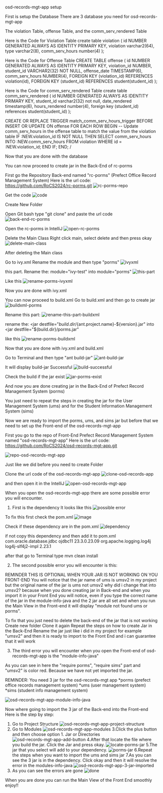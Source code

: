 osd-records-mgt-app setup

First is setup the Database
There are 3 database you need for osd-records-mgt-app

The violation Table, offense Table, and the comm_serv_rendered Table

Here is the Code for Violation Table 
create table violation (
	id 		NUMBER GENERATED ALWAYS AS IDENTITY PRIMARY KEY,
	violation 	varchar2(64),
	type		varchar2(8),
	comm_serv_hours	number(4)
);

Here is the Code for Offense Table 
CREATE TABLE offense (
    id NUMBER GENERATED ALWAYS AS IDENTITY PRIMARY KEY,
    violation_id NUMBER,
    student_id VARCHAR2(32) NOT NULL,
    offense_date TIMESTAMP(6),
    comm_serv_hours NUMBER(4),
    FOREIGN KEY (violation_id) REFERENCES violation(id),
    FOREIGN KEY (student_id) REFERENCES student(student_id)
);

Here is the Code for comm_serv_rendered Table 
create table comm_serv_rendered (
	id 		NUMBER GENERATED ALWAYS AS IDENTITY PRIMARY KEY,
	student_id	varchar2(32) not null,
	date_rendered	timestamp(6),
	hours_rendered  number(4),
	foreign key (student_id) references student(student_id)
);

CREATE OR REPLACE TRIGGER match_comm_serv_hours_trigger
BEFORE INSERT OR UPDATE ON offense
FOR EACH ROW
BEGIN
    -- Update comm_serv_hours in the offense table to match the value from the violation table
    IF :NEW.violation_id IS NOT NULL THEN
        SELECT comm_serv_hours
        INTO :NEW.comm_serv_hours
        FROM violation
        WHERE id = :NEW.violation_id;
    END IF;
END;
/

Now that you are done with the database

You can now proceed to create jar in the Back-End of rc-porms

First go the Repository Back-end named "rc-porms" (Prefect Office Record Management System)
Here is the  url code:
https://github.com/RoCS2024/rc-porms.git
![rc-porms-repo](https://github.com/RoCS2024/osd-records-mgt-app/assets/157860683/6f530504-2b23-4f6a-99de-74a933a8e57c)

Get the code
![code](https://github.com/RoCS2024/osd-records-mgt-app/assets/157860683/35cff5ac-e96f-444e-90c6-752a85bdfc16)

Create New Folder

Open Git bash
type "git clone" and paste the url code 
![back-end-rc-porms](https://github.com/RoCS2024/osd-records-mgt-app/assets/157860683/1e1bc695-5598-420b-9160-3ec774defce5)

Open the rc-porms in IntelliJ
![open-rc-porms](https://github.com/RoCS2024/osd-records-mgt-app/assets/157860683/159e8e8b-46f1-4f05-afaa-7ea5fec8f182)

Delete the Main Class
Right click main, select delete and then press okay
![delete-main-class](https://github.com/RoCS2024/osd-records-mgt-app/assets/157860683/37e60af4-90cb-4b9f-86a5-73cb86ba1865)

After deleting the Main class

Go to ivy.xml Rename the module and then type "porms"
![ivyxml](https://github.com/RoCS2024/osd-records-mgt-app/assets/157860683/eab74eca-db6b-4a90-a522-db01d2ec657a)

this part.
Rename the:
module="ivy-test" into module="porms"
![this-part](https://github.com/RoCS2024/osd-records-mgt-app/assets/157860683/005c81f8-a190-4c57-bf46-2698dca28508)

Like this
![rename-porms-ivyxml](https://github.com/RoCS2024/osd-records-mgt-app/assets/157860683/091e7ef4-51ee-41cf-b795-4541dfa29535)

Now you are done with ivy.xml

You can now proceed to build.xml
Go to build.xml and then go to create jar
![buildxml-porms](https://github.com/RoCS2024/osd-records-mgt-app/assets/157860683/b7d39e73-3279-49eb-9132-c561148bf897)

Rename this part:
![rename-this-part-buildxml](https://github.com/RoCS2024/osd-records-mgt-app/assets/157860683/187dbca2-ee6a-4e47-ac1c-634ec35c740b)

rename the:
 <jar destfile="${build.dir}/${ant.project.name}-${version}.jar" into <jar destfile="${build.dir}/porms.jar"

like this
![rename-porms-buildxml](https://github.com/RoCS2024/osd-records-mgt-app/assets/157860683/07816512-48a7-45ac-b3bb-63d5c724fdbe)

Now that you are done with ivy.xml and build.xml

Go to Terminal and then type "ant build-jar"
![ant-build-jar](https://github.com/RoCS2024/osd-records-mgt-app/assets/157860683/310caef8-b27c-4cd8-bc26-3def5cb20aa5)

It will display build-jar Successful
![build-successful](https://github.com/RoCS2024/osd-records-mgt-app/assets/157860683/c8c87bdb-5f2b-4d68-b10b-eca2481cdd88)

Check the build if the jar exist
![jar-porms-exist](https://github.com/RoCS2024/osd-records-mgt-app/assets/157860683/ff64048a-6bfb-4f12-a82a-b740f63dc7ba)

And now you are done creating jar in the Back-End of Prefect Record Management System (porms)

You just need to repeat the steps in creating the jar for the User Management System (ums) and for the Student Information Management System (sims)

Now we are ready to import the porms, ums, and sims jar but before that we need to set up the Front-end of the osd-records-mgt-app

First you go to the repo of Front-End Prefect Record Management System named "osd-records-mgt-app"
Here is the url code:
https://github.com/RoCS2024/osd-records-mgt-app.git

![repo-osd-records-mgt-app](https://github.com/RoCS2024/osd-records-mgt-app/assets/157860683/36f4de31-98c0-405c-81be-7aa4533e2852)

Just like we did before you need to create Folder

Clone the url code of the osd-records-mgt-app
![clone-osd-records-app](https://github.com/RoCS2024/osd-records-mgt-app/assets/157860683/7649717e-4544-444b-94fc-f8a6db8a7d09)

and then open it in the IntelliJ
![open-osd-records-mgt-app](https://github.com/RoCS2024/osd-records-mgt-app/assets/157860683/3795375f-9e32-44a5-a9fe-815c151b9c77)

When you open the osd-records-mgt-app there are some possible error you will encounter.
1. First is the dependency
It looks like this
![possible error](https://github.com/RoCS2024/osd-records-mgt-app/assets/157860683/613f4db9-0137-4469-99f4-6b3657301905)

To fix this first check the pom.xml
![image](https://github.com/RoCS2024/osd-records-mgt-app/assets/157860683/900280e7-b6c7-4d96-80ab-3532fb420612)

Check if these dependency are in the pom.xml
![dependency](https://github.com/RoCS2024/osd-records-mgt-app/assets/157860683/73620abd-c412-4b2f-bf6d-a238ed72de02)

if not 
copy this dependency and then add it to pom.xml
        <dependency>
            <groupId>com.oracle.database.jdbc</groupId>
            <artifactId>ojdbc11</artifactId>
            <version>23.3.0.23.09</version>
        </dependency>
        <dependency>
            <groupId>org.apache.logging.log4j</groupId>
            <artifactId>log4j-slf4j2-impl</artifactId>
            <version>2.23.1</version>
        </dependency>

after that go to Terminal type mvn clean install

2. The second possible error you will encounter is this:

REMINDER THIS IS OPTIONAL WHEN YOUR JAR IS NOT WORKING ON YOU FRONT-END
You will notice that the jar name of ums is umsv2 in my project but the original name of the jar is ums not umsv2 why did i change that into umsv2? 
because when you done creating jar in Back-end and when you import it in your Front End you will notice, 
even if you type the correct name of the jar in the module-info-java and
the 2 jar are all set and when you run the Main View in the Front-end it will display "module not found ums or porms".

To fix that you just need to delete the back-end of the jar that is not working
Create new folder
Clone it again
Repeat the steps on how to create Jar in the Back-End
Rename the jar just like i did in my project for example "umsv2"
and then it is ready to import to the Front End and i can guarantee that it will work

3. The third error you will encounter when you open the Front-end of osd-records-mgt-app is the "module-info-java"
   
As you can see in here the "require porms", "require sims" part and "umsv2" is color red. Because we have not yet imported the jar.

REMINDER: You need 3 jar for the osd-records-mgt app
*porms  (prefect office records management system)
*ums  (user management system)
*sims (student info management system)

![osd-records-mgt-app-module-info-java](https://github.com/RoCS2024/osd-records-mgt-app/assets/157860683/9b16ec08-a267-47b2-ad2c-41383bb01215)

Now where going to import the 3 jar of the Back-end into the Front-end
Here is the step by step:
1. Go to Project Structure
![osd-records-mgt-app-project-structure](https://github.com/RoCS2024/osd-records-mgt-app/assets/157860683/c49e934d-17d2-4a1a-b903-d6e135b04248)
2. Go to Modules
![osd-records-mgt-app-modules](https://github.com/RoCS2024/osd-records-mgt-app/assets/157860683/0cc9468e-bffc-492d-80d6-83255493b8ce)
3.Click the plus button and then choose option 1. Jar or Directories
![osd-records-mgt-app-add-button](https://github.com/RoCS2024/osd-records-mgt-app/assets/157860683/66b45cd4-44d5-4353-9dbc-2343c0687eff)
4.After that locate the file where you build the jar. Click the Jar and press okay.
![locate-porms-jar](https://github.com/RoCS2024/osd-records-mgt-app/assets/157860683/febd9cd9-dbba-48c7-be99-b5af6c58f2ed)
5.The jar that you select will add to your dependency.
![porms-jar](https://github.com/RoCS2024/osd-records-mgt-app/assets/157860683/cdd5b431-9f44-4625-b8a2-ebfba65e5ba1)
6.Repeat the steps when you want to import the ums and sims jar
7.As you can see the 3 jar is in the dependency. Click okay and then it will resolve the error in the modules-info-java
![osd-records-mgt-app-3-jar-imported](https://github.com/RoCS2024/osd-records-mgt-app/assets/157860683/2efc656b-8dfe-462a-9bc8-bd7d67178931)
8. As you can see the errors are gone
![done](https://github.com/RoCS2024/osd-records-mgt-app/assets/157860683/be585e46-cee9-49f1-abaa-c4031366afe7)

When you are done you can run the Main View of the Front End smoothly enjoy!!


  








